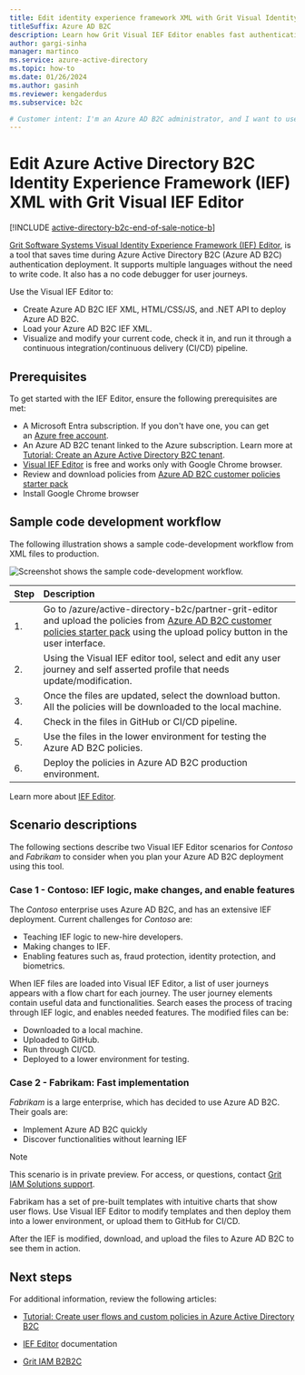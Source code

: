 ```yaml
---
title: Edit identity experience framework XML with Grit Visual Identity Experience Framework (IEF) Editor
titleSuffix: Azure AD B2C
description: Learn how Grit Visual IEF Editor enables fast authentication deployments in Azure AD B2C
author: gargi-sinha
manager: martinco
ms.service: azure-active-directory
ms.topic: how-to
ms.date: 01/26/2024
ms.author: gasinh
ms.reviewer: kengaderdus
ms.subservice: b2c

# Customer intent: I'm an Azure AD B2C administrator, and I want to use the Visual IEF Editor tool to create, modify, and deploy Azure AD B2C policies, without writing code.
---
```



# Edit Azure Active Directory B2C Identity Experience Framework (IEF) XML with Grit Visual IEF Editor

[!INCLUDE [active-directory-b2c-end-of-sale-notice-b](../../includes/active-directory-b2c-end-of-sale-notice-b.md)]

[Grit Software Systems Visual Identity Experience Framework (IEF) Editor](https://www.gritiam.com/iefeditor.html), is a tool that saves time during Azure Active Directory B2C (Azure AD B2C) authentication deployment. It supports multiple languages without the need to write code. It also has a no code debugger for user journeys.

Use the Visual IEF Editor to:

- Create Azure AD B2C IEF XML, HTML/CSS/JS, and .NET API to deploy Azure AD B2C.
- Load your Azure AD B2C IEF XML.
- Visualize and modify your current code, check it in, and run it through a continuous integration/continuous delivery (CI/CD) pipeline.

## Prerequisites

To get started with the IEF Editor, ensure the following prerequisites are met:

- A Microsoft Entra subscription. If you don't have one, you can get an [Azure free account](https://azure.microsoft.com/free/).
- An Azure AD B2C tenant linked to the Azure subscription. Learn more at [Tutorial: Create an Azure Active Directory B2C tenant](tutorial-create-tenant.md).
- [Visual IEF Editor](/azure/active-directory-b2c/partner-grit-editor) is free and works only with Google Chrome browser.
- Review and download policies from [Azure AD B2C customer policies starter pack](https://github.com/Azure-Samples/active-directory-b2c-custom-policy-starterpack)
- Install Google Chrome browser

## Sample code development workflow

The following illustration shows a sample code-development workflow from XML files to production.

![Screenshot shows the sample code-development workflow.](./media/partner-grit-editor/sample-code-development-workflow.png)

| Step | Description |
|:-----|:------|
| 1. | Go to /azure/active-directory-b2c/partner-grit-editor and upload the policies from [Azure AD B2C customer policies starter pack](https://github.com/Azure-Samples/active-directory-b2c-custom-policy-starterpack) using the upload policy button in the user interface.|
| 2. | Using the Visual IEF editor tool, select and edit any user journey and self asserted profile that needs update/modification.|
|3. | Once the files are updated, select the download button. All the policies will be downloaded to the local machine.|
|4. | Check in the files in GitHub or CI/CD pipeline. |
|5. | Use the files in the lower environment for testing the Azure AD B2C policies.|
|6. | Deploy the policies in Azure AD B2C production environment. |

Learn more about [IEF Editor](https://app.archbee.com/doc/uwPRnuvZNjyEaJ8odNOEC/WmcXf6fTZjAHpx7-rAlac). 

## Scenario descriptions

The following sections describe two Visual IEF Editor scenarios for *Contoso* and *Fabrikam* to consider when you plan your Azure AD B2C deployment using this tool. 

### Case 1 - Contoso: IEF logic, make changes, and enable features

The *Contoso* enterprise uses Azure AD B2C, and has an extensive IEF deployment. Current challenges for *Contoso* are:

- Teaching IEF logic to new-hire developers.
- Making changes to IEF.
- Enabling features such as, fraud protection, identity protection, and biometrics.

When IEF files are loaded into Visual IEF Editor, a list of user journeys appears with a flow chart for each journey. The user journey elements contain useful data and functionalities. Search eases the process of tracing through IEF logic, and enables needed features. The modified files can be:

- Downloaded to a local machine.
- Uploaded to GitHub.
- Run through CI/CD.
- Deployed to a lower environment for testing.

### Case 2 - Fabrikam: Fast implementation

*Fabrikam* is a large enterprise, which has decided to use Azure AD B2C. Their goals are:

- Implement Azure AD B2C quickly
- Discover functionalities without learning IEF

>[!NOTE]
>This scenario is in private preview. For access, or questions, contact [Grit IAM Solutions support](https://www.gritiam.com/).

Fabrikam has a set of pre-built templates with intuitive charts that show user flows. Use Visual IEF Editor to modify templates and then deploy them into a lower environment, or upload them to GitHub for CI/CD.

After the IEF is modified, download, and upload the files to Azure AD B2C to see them in action.

## Next steps

For additional information, review the following articles:

- [Tutorial: Create user flows and custom policies in Azure Active Directory B2C](./tutorial-create-user-flows.md?pivots=b2c-custom-policy&tabs=applications)

- [IEF Editor](https://app.archbee.com/doc/uwPRnuvZNjyEaJ8odNOEC/WmcXf6fTZjAHpx7-rAlac) documentation

- [Grit IAM B2B2C](partner-grit-iam.md)
